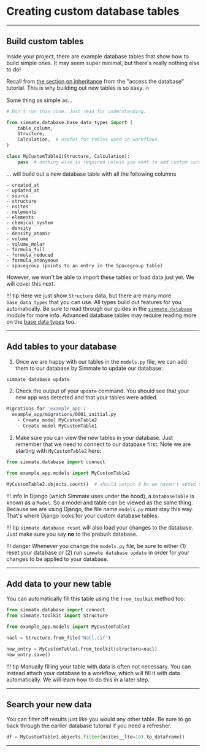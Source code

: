 # Creating custom database tables

-------------------------------------------------------------------------------

## Build custom tables

Inside your project, there are example database tables that show how to build simple ones. It may seem super minimal, but there's really nothing else to do! 

Recall from [the section on inheritance](/getting_started/access_the_database/intro_to_python_inheritance/) from the "access the database" tutorial. This is why building out new tables is so easy. :fire:

Some thing as simple as...

``` python
# Don't run this code. Just read for understanding.

from simmate.database.base_data_types import (
    table_column,
    Structure,
    Calculation,  # useful for tables used in workflows
)

class MyCustomTable1(Structure, Calculation):
    pass  # nothing else is required unless you want to add custom columns/features

```

... will build out a new database table with all the following columns

```
- created_at
- updated_at
- source
- structure
- nsites
- nelements
- elements
- chemical_system
- density
- density_atomic
- volume
- volume_molar
- formula_full
- formula_reduced
- formula_anonymous
- spacegroup (points to an entry in the Spacegroup table)
```

However, we won't be able to import these tables or load data just yet. We will cover this next.

!!! tip
    Here we just show `Structure` data, but there are many more `base_data_types` that you can use. All types build out features for you automatically. Be sure to read through our guides in the [`simmate.database`](/full_guides/database/overview/) module for more info. Advanced database tables may require reading more on the [base data types](/full_guides/database/custom_tables/) too.

-------------------------------------------------------------------------------

## Add tables to your database

1. Once we are happy with our tables in the `models.py` file, we can add them to
our database by Simmate to update our database:
``` bash
simmate database update
```

2. Check the output of your `update` command. You should see that your new app
was detected and that your tables were added.
``` bash
Migrations for 'example_app':
  example_app/migrations/0001_initial.py
    - Create model MyCustomTable2
    - Create model MyCustomTable1
```

3. Make sure you can view the new tables in your database. Just remember
that we need to connect to our database first. Note we are starting with `MyCustomTable2`
here:

``` python
from simmate.database import connect

from example_app.models import MyCustomTable2

MyCustomTable2.objects.count()  # should output 0 bc we haven't added data yet
```

!!! info
    In Django (which Simmate uses under the hood), a `DatabaseTable` is known as
    a `Model`. So a model and table can be viewed as the same thing. Because we
    are using Django, the file name `models.py` must stay this way. That's
    where Django looks for your custom database tables.

!!! tip
    `simmate database reset` will also load your changes to the database. Just
    make sure you say **no** to the prebuilt database.

!!! danger
    Whenever you change the `models.py` file, be sure to either (1) reset your database or (2) run `simmate database update` in order for your changes to be applied to your database.

-------------------------------------------------------------------------------

## Add data to your new table

You can automatically fill this table using the `from_toolkit` method too:

``` python
from simmate.database import connect
from simmate.toolkit import Structure

from example_app.models import MyCustomTable1

nacl = Structure.from_file("NaCl.cif")

new_entry = MyCustomTable1.from_toolkit(structure=nacl)
new_entry.save()
```

!!! tip
    Manually filling your table with data is often not necessary. You can instead
    attach your database to a workflow, which will fill it with data automatically.
    We will learn how to do this in a later step.

-------------------------------------------------------------------------------

## Search your new data

You can filter off results just like you would any other table. Be sure to go
back through the earlier database tutorial if you need a refresher.

``` python
df = MyCustomTable1.objects.filter(nsites__lte=10).to_dataframe()
```

-------------------------------------------------------------------------------
